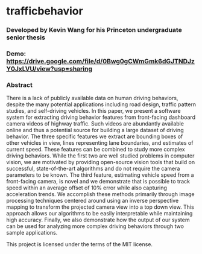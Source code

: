 # trafficbehavior

### Developed by Kevin Wang for his Princeton undergraduate senior thesis
### Demo: https://drive.google.com/file/d/0Bwg0gCWmGmk6dGJTNDJzY0JxLVU/view?usp=sharing

### Abstract 
There is a lack of publicly available data on human driving behaviors, despite the many potential applications including road design, traffic pattern studies, and self-driving vehicles. In this paper, we present a software system for extracting driving behavior features from front-facing dashboard camera videos of highway traffic. Such videos are abundantly available online and thus a potential source for building a large dataset of driving behavior. The three specific features we extract are bounding boxes of other vehicles in view, lines representing lane boundaries, and estimates of current speed. These features can be combined to study more complex driving behaviors. While the first two are well studied problems in computer vision, we are motivated by providing open-source vision tools that build on successful, state-of-the-art algorithms and do not require the camera parameters to be known. The third feature, estimating vehicle speed from a front-facing camera, is novel and we demonstrate that is possible to track speed within an average offset of 10\% error while also capturing acceleration trends. We accomplish these methods primarily through image processing techniques centered around using an inverse perspective mapping to transform the projected camera view into a top down view. This approach allows our algorithms to be easily interpretable while maintaining high accuracy. Finally, we also demonstrate how the output of our system can be used for analyzing more complex driving behaviors through two sample applications. 

This project is licensed under the terms of the MIT license.

